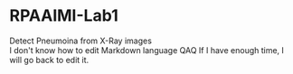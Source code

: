 # RPAAIMI-Lab1
Detect Pneumoina from X-Ray images  
I don't know how to edit Markdown language QAQ
If I have enough time, I will go back to edit it.
